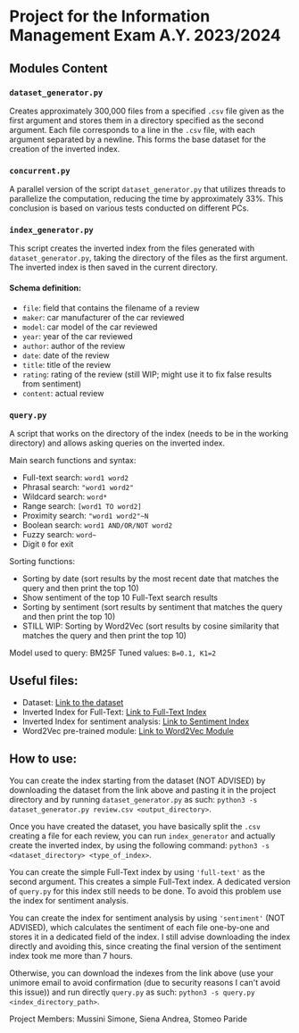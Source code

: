 # Project for the Information Management Exam A.Y. 2023/2024

## Modules Content

### `dataset_generator.py`
Creates approximately 300,000 files from a specified `.csv` file given as the first argument and stores them in a directory specified as the second argument. Each file corresponds to a line in the `.csv` file, with each argument separated by a newline. This forms the base dataset for the creation of the inverted index.

### `concurrent.py`
A parallel version of the script `dataset_generator.py` that utilizes threads to parallelize the computation, reducing the time by approximately 33%. This conclusion is based on various tests conducted on different PCs.

### `index_generator.py`
This script creates the inverted index from the files generated with `dataset_generator.py`, taking the directory of the files as the first argument. The inverted index is then saved in the current directory.

#### Schema definition:
- `file`: field that contains the filename of a review
- `maker`: car manufacturer of the car reviewed
- `model`: car model of the car reviewed
- `year`: year of the car reviewed
- `author`: author of the review
- `date`: date of the review
- `title`: title of the review
- `rating`: rating of the review (still WIP; might use it to fix false results from sentiment)
- `content`: actual review

### `query.py`
A script that works on the directory of the index (needs to be in the working directory) and allows asking queries on the inverted index.

Main search functions and syntax:
- Full-text search: `word1 word2`
- Phrasal search: `"word1 word2"`
- Wildcard search: `word*`
- Range search: `[word1 TO word2]`
- Proximity search: `"word1 word2"~N`
- Boolean search: `word1 AND/OR/NOT word2`
- Fuzzy search: `word~`
- Digit `0` for exit

Sorting functions:
- Sorting by date (sort results by the most recent date that matches the query and then print the top 10)
- Show sentiment of the top 10 Full-Text search results
- Sorting by sentiment (sort results by sentiment that matches the query and then print the top 10)
- STILL WIP: Sorting by Word2Vec (sort results by cosine similarity that matches the query and then print the top 10)

Model used to query: BM25F
Tuned values: `B=0.1, K1=2`

## Useful files:
- Dataset: [Link to the dataset](https://www.kaggle.com/datasets/shreemunpranav/edmunds-car-review)
- Inverted Index for Full-Text: [Link to Full-Text Index](https://drive.google.com/file/d/1rwNIl725d7ug45m5RFE_aRxU0uqTyNR2/view?usp=sharing)
- Inverted Index for sentiment analysis: [Link to Sentiment Index](https://drive.google.com/file/d/1ggdReHMKaxeG5WlapKw9uScdcjLCSWzg/view?usp=sharing)
- Word2Vec pre-trained module: [Link to Word2Vec Module](https://drive.google.com/file/d/1ETwOSYF64x_tY-q42RXIpjtOPBYngPIx/view?usp=sharing)

## How to use:
You can create the index starting from the dataset (NOT ADVISED) by downloading the dataset from the link above and pasting it in the project directory and by running `dataset_generator.py` as such: `python3 -s dataset_generator.py review.csv <output_directory>`.

Once you have created the dataset, you have basically split the `.csv` creating a file for each review, you can run `index_generator` and actually create the inverted index, by using the following command: `python3 -s <dataset_directory> <type_of_index>`.

You can create the simple Full-Text index by using `'full-text'` as the second argument. This creates a simple Full-Text index.
A dedicated version of `query.py` for this index still needs to be done. To avoid this problem use the index for sentiment analysis.

You can create the index for sentiment analysis by using `'sentiment'` (NOT ADVISED), which calculates the sentiment of each file one-by-one and stores it in a dedicated field of the index. I still advise downloading the index directly and avoiding this, since creating the final version of the sentiment index took me more than 7 hours.

Otherwise, you can download the indexes from the link above (use your unimore email to avoid confirmation (due to security reasons I can't avoid this issue)) and run directly `query.py` as such: `python3 -s query.py <index_directory_path>`.

Project Members: Mussini Simone, Siena Andrea, Stomeo Paride
